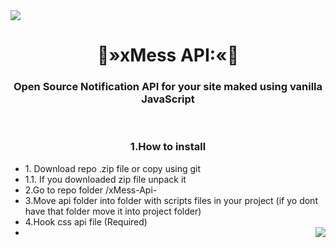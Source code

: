   <img align="center" src="https://raw.githubusercontent.com/Natrexq/xMess-API-/description/work.png"/>
  <h1 align="center">
  💬»xMess API:«💬
  </h1>
   <h3 align="center">Open Source Notification API for your site maked using vanilla JavaScript  </h3>
   <br/>
      <h3 align="center">1.How to install</h3>
      <ul>
      <li>1. Download repo .zip file or copy using git</li>
        <li>1.1. If you downloaded zip file unpack it</li>
        <li>2.Go to repo folder /xMess-Api-</li>
      <li>3.Move api folder into folder with scripts files in your project (if yo dont have that folder move it into project folder)</li>
      <li>4.Hook css api file (Required)</li>
  <img align="right" src="https://raw.githubusercontent.com/Natrexq/xMess-API-/description/import_css.png"/>
      <li></li>
      </ul>
